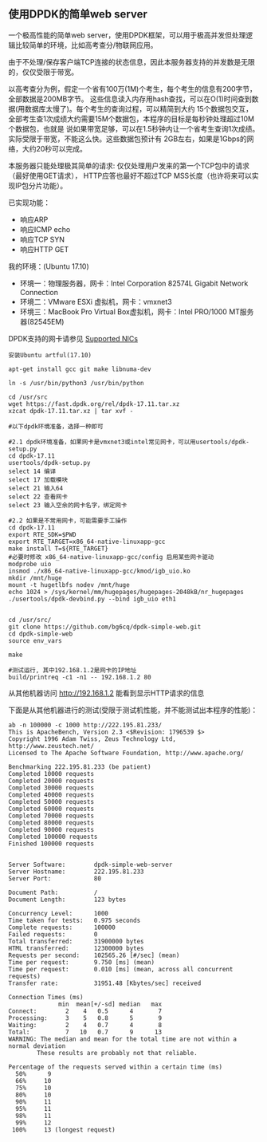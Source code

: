 ## 使用DPDK的简单web server

一个极高性能的简单web server，使用DPDK框架，可以用于极高并发但处理逻辑比较简单的环境，比如高考查分/物联网应用。

由于不处理/保存客户端TCP连接的状态信息，因此本服务器支持的并发数是无限的，仅仅受限于带宽。

以高考查分为例，假定一个省有100万(1M)个考生，每个考生的信息有200字节，全部数据是200MB字节。
这些信息读入内存用hash查找，可以在O(1)时间查到数据(用数据库太慢了)。每个考生的查询过程，可以精简到大约
15个数据包交互，全部考生查1次成绩大约需要15M个数据包，本程序的目标是每秒钟处理超过10M个数据包，也就是
说如果带宽足够，可以在1.5秒钟内让一个省考生查询1次成绩。实际受限于带宽，不能这么快。这些数据包预计有
2GB左右，如果是1Gbps的网络，大约20秒可以完成。

本服务器只能处理极其简单的请求: 仅仅处理用户发来的第一个TCP包中的请求（最好使用GET请求），
HTTP应答也最好不超过TCP MSS长度（也许将来可以实现IP包分片功能）。

已实现功能：
* 响应ARP
* 响应ICMP echo
* 响应TCP SYN
* 响应HTTP GET

我的环境：(Ubuntu 17.10)

* 环境一：物理服务器，网卡：Intel Corporation 82574L Gigabit Network Connection
* 环境二：VMware ESXi 虚拟机，网卡：vmxnet3
* 环境三：MacBook Pro Virtual Box虚拟机，网卡：Intel PRO/1000 MT服务器(82545EM)

DPDK支持的网卡请参见 [Supported NICs](http://dpdk.org/doc/nics)

```
安装Ubuntu artful(17.10)

apt-get install gcc git make libnuma-dev

ln -s /usr/bin/python3 /usr/bin/python

cd /usr/src
wget https://fast.dpdk.org/rel/dpdk-17.11.tar.xz
xzcat dpdk-17.11.tar.xz | tar xvf -

#以下dpdk环境准备，选择一种即可

#2.1 dpdk环境准备，如果网卡是vmxnet3或intel常见网卡，可以用usertools/dpdk-setup.py
cd dpdk-17.11
usertools/dpdk-setup.py
select 14 编译
select 17 加载模块
select 21 输入64
select 22 查看网卡
select 23 输入空余的网卡名字，绑定网卡

#2.2 如果是不常用网卡，可能需要手工操作
cd dpdk-17.11
export RTE_SDK=$PWD
export RTE_TARGET=x86_64-native-linuxapp-gcc
make install T=${RTE_TARGET}
#必要时修改 x86_64-native-linuxapp-gcc/config 启用某些网卡驱动
modprobe uio
insmod ./x86_64-native-linuxapp-gcc/kmod/igb_uio.ko
mkdir /mnt/huge
mount -t hugetlbfs nodev /mnt/huge
echo 1024 > /sys/kernel/mm/hugepages/hugepages-2048kB/nr_hugepages
./usertools/dpdk-devbind.py --bind igb_uio eth1


cd /usr/src/
git clone https://github.com/bg6cq/dpdk-simple-web.git
cd dpdk-simple-web
source env_vars

make

#测试运行, 其中192.168.1.2是网卡的IP地址
build/printreq -c1 -n1 -- 192.168.1.2 80

```

从其他机器访问 http://192.168.1.2 能看到显示HTTP请求的信息

下面是从其他机器进行的测试(受限于测试机性能，并不能测试出本程序的性能)：

```
ab -n 100000 -c 1000 http://222.195.81.233/
This is ApacheBench, Version 2.3 <$Revision: 1796539 $>
Copyright 1996 Adam Twiss, Zeus Technology Ltd, http://www.zeustech.net/
Licensed to The Apache Software Foundation, http://www.apache.org/

Benchmarking 222.195.81.233 (be patient)
Completed 10000 requests
Completed 20000 requests
Completed 30000 requests
Completed 40000 requests
Completed 50000 requests
Completed 60000 requests
Completed 70000 requests
Completed 80000 requests
Completed 90000 requests
Completed 100000 requests
Finished 100000 requests


Server Software:        dpdk-simple-web-server
Server Hostname:        222.195.81.233
Server Port:            80

Document Path:          /
Document Length:        123 bytes

Concurrency Level:      1000
Time taken for tests:   0.975 seconds
Complete requests:      100000
Failed requests:        0
Total transferred:      31900000 bytes
HTML transferred:       12300000 bytes
Requests per second:    102565.26 [#/sec] (mean)
Time per request:       9.750 [ms] (mean)
Time per request:       0.010 [ms] (mean, across all concurrent requests)
Transfer rate:          31951.48 [Kbytes/sec] received

Connection Times (ms)
              min  mean[+/-sd] median   max
Connect:        2    4   0.5      4       7
Processing:     3    5   0.8      5       9
Waiting:        2    4   0.7      4       8
Total:          7   10   0.7      9      13
WARNING: The median and mean for the total time are not within a normal deviation
        These results are probably not that reliable.

Percentage of the requests served within a certain time (ms)
  50%      9
  66%     10
  75%     10
  80%     10
  90%     11
  95%     11
  98%     11
  99%     12
 100%     13 (longest request)
```
